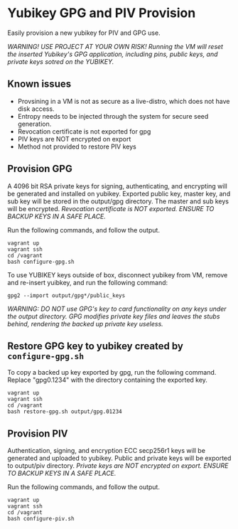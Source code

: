 # Yubikey GPG and PIV Provision

Easily provision a new yubikey for PIV and GPG use.

*WARNING! USE PROJECT AT YOUR OWN RISK! Running the VM will reset the inserted Yubikey's GPG application, including pins, public keys, and private keys sotred on the YUBIKEY.*



## Known issues

- Provsining in a VM is not as secure as a live-distro, which does not have disk access.
- Entropy needs to be injected through the system for secure seed generation.
- Revocation certificate is not exported for gpg
- PIV keys are NOT encrypted on export
- Method not provided to restore PIV keys

## Provision GPG


A 4096 bit RSA private keys for signing, authenticating, and encrypting will be generated and installed on yubikey.
Exported public key, master key, and sub key will be stored in the output/gpg directory.
The master and sub keys will be encrypted.
*Revocation certificate is NOT exported.*
*ENSURE TO BACKUP KEYS IN A SAFE PLACE.*


Run the following commands, and follow the output.

~~~
vagrant up
vagrant ssh
cd /vagrant
bash configure-gpg.sh
~~~


To use YUBIKEY keys outside of box, disconnect yubikey from VM, remove and re-insert yuibkey, and run the following command:

~~~
gpg2 --import output/gpg*/public_keys
~~~


*WARNING: DO NOT use GPG's key to card functionality on any keys under the output directory. GPG modifies private key files and leaves the stubs behind, rendering the backed up private key useless.*


## Restore GPG key to yubikey created by `configure-gpg.sh`

To copy a backed up key exported by gpg, run the following command. Replace "gpg0.1234" with the directory containing the exported key.

~~~
vagrant up
vagrant ssh
cd /vagrant
bash restore-gpg.sh output/gpg.01234
~~~

## Provision PIV

Authentication, signing, and encryption ECC secp256r1 keys will be generated and uploaded to yubikey.
Public and private keys will be exported to output/piv directory.
*Private keys are NOT encrypted on export.*
*ENSURE TO BACKUP KEYS IN A SAFE PLACE.*

Run the following commands, and follow the output.

~~~
vagrant up
vagrant ssh
cd /vagrant
bash configure-piv.sh
~~~


